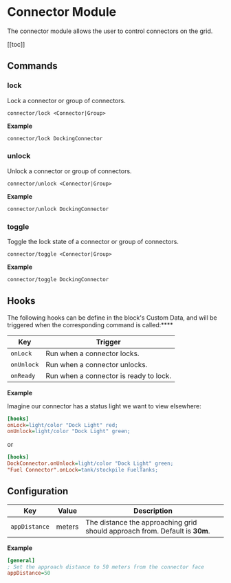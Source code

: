 # Connector Module
<!-- [< Modules](../Modules.md) -->

The connector module allows the user to control connectors on the grid.

[[toc]]

## Commands

### lock
Lock a connector or group of connectors.

```
connector/lock <Connector|Group>
```

**Example**

```bash title="Terminal"
connector/lock DockingConnector
```

### unlock
Unlock a connector or group of connectors.

```
connector/unlock <Connector|Group>
```

**Example**

```bash title="Terminal"
connector/unlock DockingConnector
```

### toggle
Toggle the lock state of a connector or group of connectors.

```
connector/toggle <Connector|Group>
```

**Example**

```bash title="Terminal"
connector/toggle DockingConnector
```

## Hooks

The following hooks can be define in the block's Custom Data, and will be triggered when the corresponding command is called:****

|Key                | Trigger                                       |
|-                  |-                                              |
| `onLock`          | Run when a connector locks.         |
| `onUnlock`        | Run when a connector unlocks.        |
| `onReady`         | Run when a connector is ready to lock.     |

**Example**

Imagine our connector has a status light we want to view elsewhere:

```ini title="DockConnector > Custom Data"
[hooks]
onLock=light/color "Dock Light" red;
onUnlock=light/color "Dock Light" green;
```
or

```ini title="Mother > Custom Data"
[hooks]
DockConnector.onUnlock=light/color "Dock Light" green;
"Fuel Connector".onLock=tank/stockpile FuelTanks;
```

## Configuration

|Key| Value| Description|
|-|-|-|
|`appDistance`| meters | The distance the approaching grid should approach from. Default is **30m**. |

**Example**

```ini title="DockConnector > Custom Data"
[general]
; Set the approach distance to 50 meters from the connector face
appDistance=50
```
